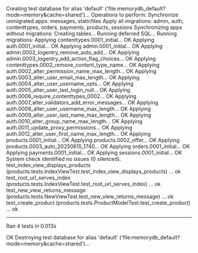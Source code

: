 Creating test database for alias 'default' ('file:memorydb_default?mode=memory&cache=shared')...
Operations to perform:
  Synchronize unmigrated apps: messages, staticfiles
  Apply all migrations: admin, auth, contenttypes, orders, payments, products, sessions
Synchronizing apps without migrations:
  Creating tables...
    Running deferred SQL...
Running migrations:
  Applying contenttypes.0001_initial... OK
  Applying auth.0001_initial... OK
  Applying admin.0001_initial... OK
  Applying admin.0002_logentry_remove_auto_add... OK
  Applying admin.0003_logentry_add_action_flag_choices... OK
  Applying contenttypes.0002_remove_content_type_name... OK
  Applying auth.0002_alter_permission_name_max_length... OK
  Applying auth.0003_alter_user_email_max_length... OK
  Applying auth.0004_alter_user_username_opts... OK
  Applying auth.0005_alter_user_last_login_null... OK
  Applying auth.0006_require_contenttypes_0002... OK
  Applying auth.0007_alter_validators_add_error_messages... OK
  Applying auth.0008_alter_user_username_max_length... OK
  Applying auth.0009_alter_user_last_name_max_length... OK
  Applying auth.0010_alter_group_name_max_length... OK
  Applying auth.0011_update_proxy_permissions... OK
  Applying auth.0012_alter_user_first_name_max_length... OK
  Applying products.0001_initial... OK
  Applying products.0002_offer... OK
  Applying products.0003_auto_20250615_1740... OK
  Applying orders.0001_initial... OK
  Applying payments.0001_initial... OK
  Applying sessions.0001_initial... OK
System check identified no issues (0 silenced).
test_index_view_displays_products (products.tests.IndexViewTest.test_index_view_displays_products) ... ok
test_root_url_serves_index (products.tests.IndexViewTest.test_root_url_serves_index) ... ok
test_new_view_returns_message (products.tests.NewViewTest.test_new_view_returns_message) ... ok
test_create_product (products.tests.ProductModelTest.test_create_product) ... ok

----------------------------------------------------------------------
Ran 4 tests in 0.013s

OK
Destroying test database for alias 'default' ('file:memorydb_default?mode=memory&cache=shared')...

